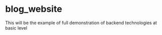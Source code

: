 # blog_website
 This will be the example of full demonstration of backend technologies at basic level
